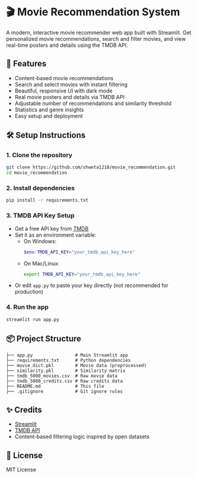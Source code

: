 # 🎬 Movie Recommendation System

A modern, interactive movie recommender web app built with Streamlit. Get personalized movie recommendations, search and filter movies, and view real-time posters and details using the TMDB API.

## 🚀 Features
- Content-based movie recommendations
- Search and select movies with instant filtering
- Beautiful, responsive UI with dark mode
- Real movie posters and details via TMDB API
- Adjustable number of recommendations and similarity threshold
- Statistics and genre insights
- Easy setup and deployment

## 🛠️ Setup Instructions

### 1. Clone the repository
```bash
git clone https://github.com/shweta1218/movie_recommendation.git
cd movie_recommendation
```

### 2. Install dependencies
```bash
pip install -r requirements.txt
```

### 3. TMDB API Key Setup
- Get a free API key from [TMDB](https://www.themoviedb.org/settings/api)
- Set it as an environment variable:
  - On Windows:
    ```powershell
    $env:TMDB_API_KEY="your_tmdb_api_key_here"
    ```
  - On Mac/Linux:
    ```bash
    export TMDB_API_KEY="your_tmdb_api_key_here"
    ```
- Or edit `app.py` to paste your key directly (not recommended for production)

### 4. Run the app
```bash
streamlit run app.py
```

## 📦 Project Structure
```
├── app.py                # Main Streamlit app
├── requirements.txt      # Python dependencies
├── movie_dict.pkl        # Movie data (preprocessed)
├── similarity.pkl        # Similarity matrix
├── tmdb_5000_movies.csv  # Raw movie data
├── tmdb_5000_credits.csv # Raw credits data
├── README.md             # This file
├── .gitignore            # Git ignore rules
```

## ✨ Credits
- [Streamlit](https://streamlit.io/)
- [TMDB API](https://www.themoviedb.org/documentation/api)
- Content-based filtering logic inspired by open datasets

## 📄 License
MIT License 
